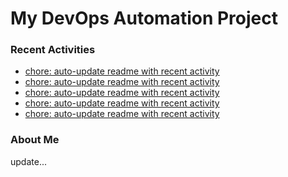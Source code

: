 # My DevOps Automation Project

### Recent Activities
<!-- activity:START -->
- [chore: auto-update readme with recent activity](https://github.com/kaigiii/mybowling-app/commit/327521466baa2d0c303061db0dd390f206acea51)
- [chore: auto-update readme with recent activity](https://github.com/kaigiii/mybowling-app/commit/31d486df7fc5434026b03323874d5af9d556b337)
- [chore: auto-update readme with recent activity](https://github.com/kaigiii/mybowling-app/commit/29d3ebfd1a4821f4bae3e6644535871736b102a0)
- [chore: auto-update readme with recent activity](https://github.com/kaigiii/mybowling-app/commit/c02b5fd0afb8f5905ee7d0311b09000265863131)
- [chore: auto-update readme with recent activity](https://github.com/kaigiii/mybowling-app/commit/2a49906b4eabd607cb89f7ae393dc6b862e6bfef)
<!-- activity:END -->

### About Me
<!-- MYLINKS:START -->
<!-- MYLINKS:END -->

update...
